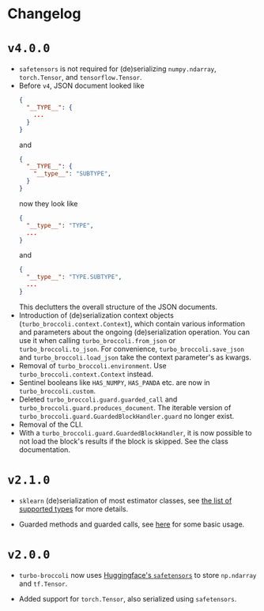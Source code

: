 Changelog
=========

# `v4.0.0`

- `safetensors` is not required for (de)serializing `numpy.ndarray`,
  `torch.Tensor`, and `tensorflow.Tensor`.
- Before `v4`, JSON document looked like
  ```json
  {
    "__TYPE__": {
      ...
    }
  }
  ```
  and
  ```json
  {
    "__TYPE__": {
      "__type__": "SUBTYPE",
    }
  }
  ```
  now they look like
  ```json
  {
    "__type__": "TYPE",
    ...
  }
  ```
  and
  ```json
  {
    "__type__": "TYPE.SUBTYPE",
    ...
  }
  ```
  This declutters the overall structure of the JSON documents.
- Introduction of (de)serialization context objects
  (`turbo_broccoli.context.Context`), which contain various information and
  parameters about the ongoing (de)serialization operation. You can use it when
  calling `turbo_broccoli.from_json` or `turbo_broccoli.to_json`. For
  convenience, `turbo_broccoli.save_json` and `turbo_broccoli.load_json` take
  the context parameter's as kwargs.
- Removal of `turbo_broccoli.environment`. Use `turbo_broccoli.context.Context`
  instead.
- Sentinel booleans like `HAS_NUMPY`, `HAS_PANDA` etc. are now in
  `turbo_broccoli.custom`.
- Deleted `turbo_broccoli.guard.guarded_call` and
  `turbo_broccoli.guard.produces_document`. The iterable version of
  `turbo_broccoli.guard.GuardedBlockHandler.guard` no longer exist.
- Removal of the CLI.
- With a `turbo_broccoli.guard.GuardedBlockHandler`, it is now possible to not
  load the block's results if the block is skipped. See the class
  documentation.

# `v2.1.0`

- `sklearn` (de)serialization of most estimator classes, see [the list of
  supported
  types](https://altaris.github.io/turbo-broccoli/turbo_broccoli.html#supported-types)
  for more details.

- Guarded methods and guarded calls, see
  [here](https://altaris.github.io/turbo-broccoli/turbo_broccoli.html#guarded-calls)
  for some basic usage.

# `v2.0.0`

- `turbo-broccoli` now uses [Huggingface's
  `safetensors`](https://huggingface.co/docs/safetensors/index) to store
  `np.ndarray` and `tf.Tensor`.

- Added support for `torch.Tensor`, also serialized using `safetensors`.
